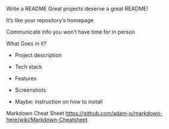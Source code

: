 Write a README
Great projects deserve a great README!

It’s like your repository’s homepage

Communicate info you won’t have time for in person

What Goes in it?
 - Project description

 - Tech stack

 - Features

 - Screenshots

 - Maybe: instruction on how to install


Markdown Cheat Sheet
 https://github.com/adam-p/markdown-here/wiki/Markdown-Cheatsheet